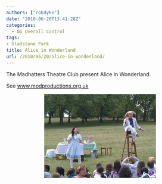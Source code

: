 ```yaml
---
authors: ["robdyke"]
date: "2010-06-20T13:41:28Z"
categories:
  - No Overall Control
tags:
- Gladstone Park
title: Alice in Wonderland
url: /2010/06/20/alice-in-wonderland/
---
```

The Madhatters Theatre Club present Alice in Wonderland.

See www.modproductions.org.uk
  
<a alt="image" href="/pubfiles/2010/06/wpid-2010-06-20-14.37.151.jpg"><img style="display:block;margin-right:auto;margin-left:auto;" alt="image" src="/pubfiles/2010/06/wpid-2010-06-20-14.37.15.jpg" /></a>